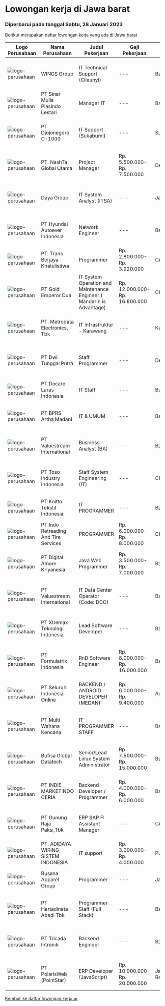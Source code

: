 
  # Lowongan kerja di Jawa barat

  ### Diperbarui pada tanggal Sabtu, 28 Januari 2023

  Berikut merupakan daftar lowongan kerja yang ada di Jawa barat

  |Logo Perusahaan | Nama Perusahaan | Judul Pekerjaan | Gaji Pekerjaan | Lokasi | Deskripsi | Tanggal diunggah | Pranala |
  | -------------- | --------------- | --------------- | --------- | --------- | -------------- | ------- | ----------- |
  |![logo-perusahaan](https://image-service-cdn.seek.com.au/11013dc0c553d42d1b953fc6a3058eba55d3fe59/ee4dce1061f3f616224767ad58cb2fc751b8d2dc)|WINGS Group|IT Technical Support (Cileunyi)|---|Bandung|SEBELUM ANDA MELAMAR, PASTIKAN ANDA BERSEDIA UNTUK DITEMPATKAN DI CILEUNYIKualifikasi: Minimal gelar Diploma di bidang Ilmu Komputer atau departemen...|Jumat, 27 Januari 2023|https://www.jobstreet.co.id/id/job/it-technical-support-cileunyi-4199817?token=0~a0ff4e3d-9690-4f44-b6f0-610223707fc3&sectionRank=1&jobId=jobstreet-id-job-4199817|
|![logo-perusahaan](https://image-service-cdn.seek.com.au/fd75777c825472086062f0e565e671b0078a038a/ee4dce1061f3f616224767ad58cb2fc751b8d2dc)|PT Sinar Mulia Plasindo Lestari|Manager IT|---|Bandung|Responsibilities Align technology vision with business strategy by integrating company processes with the appropriate technologies. Manage...|Kamis, 26 Januari 2023|https://www.jobstreet.co.id/id/job/manager-it-4198999?token=0~a0ff4e3d-9690-4f44-b6f0-610223707fc3&sectionRank=2&jobId=jobstreet-id-job-4198999|
|![logo-perusahaan](https://image-service-cdn.seek.com.au/868442bd5f4406b9601b3fc189ca9fbb3d5da6c3/ee4dce1061f3f616224767ad58cb2fc751b8d2dc)|PT Djojonegoro C-1000|IT Support (Sukabumi)|---|Sukabumi|Job Responsibility : Maintenance Company Software &amp; hardware Support users on IT related problems and troubleshoot user's PC or Laptop hardware...|Selasa, 24 Januari 2023|https://www.jobstreet.co.id/id/job/it-support-sukabumi-4195833?token=0~a0ff4e3d-9690-4f44-b6f0-610223707fc3&sectionRank=3&jobId=jobstreet-id-job-4195833|
|![logo-perusahaan](https://image-service-cdn.seek.com.au/e2400b5220ae88620452f1fc650fe14ea025f0f5/ee4dce1061f3f616224767ad58cb2fc751b8d2dc)|PT. NashTa Global Utama|Project Manager|Rp. 5.500.000-Rp. 7.500.000|Depok|Kualifikasi: Pendidikan Minimal S1 (Sistem informasi, Komputer, Elektro, Teknik Industri lebih disukai) Pengalaman minimal 1 tahun atau 2 kali proyek...|Jumat, 27 Januari 2023|https://www.jobstreet.co.id/id/job/project-manager-4179470?token=0~a0ff4e3d-9690-4f44-b6f0-610223707fc3&sectionRank=4&jobId=jobstreet-id-job-4179470|
|![logo-perusahaan](https://image-service-cdn.seek.com.au/00da9d3cef3249064ef4ac228ee3529bf7e26d28/ee4dce1061f3f616224767ad58cb2fc751b8d2dc)|Daya Group|IT System Analyst (ITSA)|---|Jawa Barat|Candidate must possess at least Bachelor's Degree in Engineering (Computer/Telecommunication) or equivalent. At least minimum 4 years of working...|Kamis, 26 Januari 2023|https://www.jobstreet.co.id/id/job/it-system-analyst-itsa-4198179?token=0~a0ff4e3d-9690-4f44-b6f0-610223707fc3&sectionRank=5&jobId=jobstreet-id-job-4198179|
|![logo-perusahaan](https://image-service-cdn.seek.com.au/6b27c1b5e1627dbb544ef316ebb60f2e612d82bc/ee4dce1061f3f616224767ad58cb2fc751b8d2dc)|PT Hyundai Autoever Indonesia|Network Engineer|---|Bekasi|Purpose of PositionDesign, supports and managed corporate network. Analyzes, resolves and reports on network issues. Must be able to weigh business...|Kamis, 26 Januari 2023|https://www.jobstreet.co.id/id/job/network-engineer-4198797?token=0~a0ff4e3d-9690-4f44-b6f0-610223707fc3&sectionRank=6&jobId=jobstreet-id-job-4198797|
|![logo-perusahaan](https://image-service-cdn.seek.com.au/ddfe13bedc462ca8755947ad443db662ee1f74eb/ee4dce1061f3f616224767ad58cb2fc751b8d2dc)|PT. Trans Berjaya Khatulistiwa|Programmer|Rp. 2.800.000-Rp. 3.920.000|Cimahi|Kandidat adalah lulusan (S1, D3, SMK) atau lulusan lainnya yang setara. Mahir dalam bahasa pemrograman PHP, MySQL,HTML,CSS Javascript, Paham OOP,...|Jumat, 27 Januari 2023|https://www.jobstreet.co.id/id/job/programmer-4198796?token=0~a0ff4e3d-9690-4f44-b6f0-610223707fc3&sectionRank=7&jobId=jobstreet-id-job-4198796|
|![logo-perusahaan](https://image-service-cdn.seek.com.au/12fa07f1bd4853c1435c1b72490b6785f78cb7f5/ee4dce1061f3f616224767ad58cb2fc751b8d2dc)|PT Gold Emperor Dua|IT System Operation and Maintenance Engineer ( Mandarin is Advantage)|Rp. 12.000.000-Rp. 16.800.000|Cirebon|...|Rabu, 25 Januari 2023|https://www.jobstreet.co.id/id/job/it-system-operation-and-maintenance-engineer-mandarin-is-advantage-4175912?token=0~a0ff4e3d-9690-4f44-b6f0-610223707fc3&sectionRank=8&jobId=jobstreet-id-job-4175912|
|![logo-perusahaan](https://image-service-cdn.seek.com.au/0d75518309b56a3cff39daa569b0ba02cc7a22f2/ee4dce1061f3f616224767ad58cb2fc751b8d2dc)|PT. Metrodata Electronics, Tbk|IT Infrastruktur - Karawang|---|Karawang|Minimal pengalaman 2 tahun Mempunyai pengetahuan troubleshooting akan perangkat EUC dan standart aplikasi...|Rabu, 25 Januari 2023|https://www.jobstreet.co.id/id/job/it-infrastruktur-karawang-4196318?token=0~a0ff4e3d-9690-4f44-b6f0-610223707fc3&sectionRank=9&jobId=jobstreet-id-job-4196318|
|![logo-perusahaan](https://image-service-cdn.seek.com.au/659ba97adf7218b6426ff57b22623f34f5d03ce2/ee4dce1061f3f616224767ad58cb2fc751b8d2dc)|PT Dwi Tunggal Putra|Staff Programmer|---|Depok|Tanggung Jawab : Membuat / Mendevelop Aplikasi pada perusahaan. Mengintegrasikan Aplikasi yang di develop dengan Backend / Frontend atau dengan...|Jumat, 27 Januari 2023|https://www.jobstreet.co.id/id/job/staff-programmer-4180699?token=0~a0ff4e3d-9690-4f44-b6f0-610223707fc3&sectionRank=10&jobId=jobstreet-id-job-4180699|
|![logo-perusahaan](https://image-service-cdn.seek.com.au/f6ef7ea767aea468a9bd064750e3c868431cddb0/ee4dce1061f3f616224767ad58cb2fc751b8d2dc)|PT Docare Laras Indonesia|IT Staff|---|Bekasi|Tugas &amp; Tanggungjawab: Mengembangkan &amp; mengujicoba sistem aplikasi untuk bisnis perusahan Memonitor dan memelihara aplikasi dan database...|Senin, 23 Januari 2023|https://www.jobstreet.co.id/id/job/it-staff-4193341?token=0~a0ff4e3d-9690-4f44-b6f0-610223707fc3&sectionRank=11&jobId=jobstreet-id-job-4193341|
|![logo-perusahaan](https://image-service-cdn.seek.com.au/dba33bff089a7e2f574387ec6b32fc472d0ca5a3/ee4dce1061f3f616224767ad58cb2fc751b8d2dc)|PT BPRS Artha Madani|IT & UMUM|---|Bekasi|Kualifikasi: Minimal D3 Teknik Informatika Usia Maksimal 25 tahun IPK Minimal 3,00 Berpengalaman (Fresh graduate welcome) Jujur Mengerti...|Selasa, 24 Januari 2023|https://www.jobstreet.co.id/id/job/it-umum-4195432?token=0~a0ff4e3d-9690-4f44-b6f0-610223707fc3&sectionRank=12&jobId=jobstreet-id-job-4195432|
|![logo-perusahaan](https://image-service-cdn.seek.com.au/38b93cad40354922da192b36aae3a7dede24721d/ee4dce1061f3f616224767ad58cb2fc751b8d2dc)|PT Valuestream International|Business Analyst (BA)|---|Bandung|Requirements: A bachelor’s degree in business or related field. A minimum of 1 years of experience in business analysis or a related field, fresh...|Jumat, 27 Januari 2023|https://www.jobstreet.co.id/id/job/business-analyst-ba-4188410?token=0~a0ff4e3d-9690-4f44-b6f0-610223707fc3&sectionRank=13&jobId=jobstreet-id-job-4188410|
|![logo-perusahaan](https://image-service-cdn.seek.com.au/b6e31eb4632b19854a3a0a6bd00c37ea66180829/ee4dce1061f3f616224767ad58cb2fc751b8d2dc)|PT Toso Industry Indonesia|Staff System Engineering (IT)|---|Cikarang|Job Requirement : D3/S1 Memiliki pengalaman diutamakan Paham dan mengerti mengenai programming Paham dan mengerti mengenai software dan hardware Paham...|Senin, 23 Januari 2023|https://www.jobstreet.co.id/id/job/staff-system-engineering-it-4193048?token=0~a0ff4e3d-9690-4f44-b6f0-610223707fc3&sectionRank=14&jobId=jobstreet-id-job-4193048|
|![logo-perusahaan](https://image-service-cdn.seek.com.au/51f50ca2b52d2cd8e7cf65a63280dcab6aef14d1/ee4dce1061f3f616224767ad58cb2fc751b8d2dc)|PT Knitto Tekstil Indonesia|IT PROGRAMMER|---|Bandung|Kami mencari IT Programmer : Back End Developer yang terampil dan bersemangat untuk bergabung dengan tim kamiTugas dan Tanggung Jawab: Membuat program...|Rabu, 25 Januari 2023|https://www.jobstreet.co.id/id/job/it-programmer-4196996?token=0~a0ff4e3d-9690-4f44-b6f0-610223707fc3&sectionRank=15&jobId=jobstreet-id-job-4196996|
|![logo-perusahaan](https://image-service-cdn.seek.com.au/97894164f0b4cad94836f100e99fde8a461bd823/ee4dce1061f3f616224767ad58cb2fc751b8d2dc)|PT Indo Retreading And Tire Services|PROGRAMMER|Rp. 6.000.000-Rp. 8.000.000|Cikarang|Memiliki pengalaman sebagai programmer selama setidaknya 1-2 tahun Memiliki riwayat pekerjaan yang baik dalam pengembangan aplikasi web dan/atau...|Kamis, 26 Januari 2023|https://www.jobstreet.co.id/id/job/programmer-4199081?token=0~a0ff4e3d-9690-4f44-b6f0-610223707fc3&sectionRank=16&jobId=jobstreet-id-job-4199081|
|![logo-perusahaan](https://image-service-cdn.seek.com.au/99736b43fa6132b941d3d76f748f2405e332d062/ee4dce1061f3f616224767ad58cb2fc751b8d2dc)|PT Digital Amore Kriyanesia|Java Web Programmer|Rp. 3.500.000-Rp. 7.000.000|Bandung|Kualifikasi :- Usia &lt; 28 tahun- Berpengalaman minimal 1 tahun, Fresh Graduate welcome- Minimal pendidikan SMK jurusan RPL atau S1 Teknik...|Jumat, 27 Januari 2023|https://www.jobstreet.co.id/id/job/java-web-programmer-4179240?token=0~a0ff4e3d-9690-4f44-b6f0-610223707fc3&sectionRank=17&jobId=jobstreet-id-job-4179240|
|![logo-perusahaan](https://image-service-cdn.seek.com.au/c0c35cbfd85fffea43b57a41e9979d957b2ed5bd/ee4dce1061f3f616224767ad58cb2fc751b8d2dc)|PT Valuestream International|IT Data Center Operator (Code: DCO)|---|Bandung|Requirements: Candidate must possess Diploma/Bachelor’s Degree in Computer Science Preferable with minimum 1year experience or Fresh Graduate Has good...|Selasa, 24 Januari 2023|https://www.jobstreet.co.id/id/job/it-data-center-operator-code%3A-dco-4195331?token=0~a0ff4e3d-9690-4f44-b6f0-610223707fc3&sectionRank=18&jobId=jobstreet-id-job-4195331|
|![logo-perusahaan](https://image-service-cdn.seek.com.au/ce74a79d8ea261e54cdae65dc8035221535675cf/ee4dce1061f3f616224767ad58cb2fc751b8d2dc)|PT Xtremax Teknologi Indonesia|Lead Software Developer|---|Bandung|Xtremax values developers with raw instincts in programming and the determination to scale Alpine mountains, not hike small hills. We look for talents...|Jumat, 27 Januari 2023|https://www.jobstreet.co.id/id/job/lead-software-developer-4180585?token=0~a0ff4e3d-9690-4f44-b6f0-610223707fc3&sectionRank=19&jobId=jobstreet-id-job-4180585|
|![logo-perusahaan](https://image-service-cdn.seek.com.au/e68aac730da390a16ce750d09b06eaca69364b55/ee4dce1061f3f616224767ad58cb2fc751b8d2dc)|PT Formulatrix Indonesia|RnD Software Engineer|Rp. 8.000.000-Rp. 16.000.000|Bandung|Responsibilities:  Design, develop, and improve robotic systems software from the ground up. Use research and development skills to create prototypes...|Jumat, 27 Januari 2023|https://www.jobstreet.co.id/id/job/rnd-software-engineer-4179978?token=0~a0ff4e3d-9690-4f44-b6f0-610223707fc3&sectionRank=20&jobId=jobstreet-id-job-4179978|
|![logo-perusahaan](https://image-service-cdn.seek.com.au/c768f0670f8f8212da7de609b6af9d0b2e5134cc/ee4dce1061f3f616224767ad58cb2fc751b8d2dc)|PT Seluruh Indonesia Online|BACKEND / ANDROID DEVELOPER (MEDAN)|Rp. 6.000.000-Rp. 9.400.000|Aceh|Kami memiliki lowongan untuk frontend, backend and android developerBack End Engineer1. Memiliki pengalaman dalam membangun RESTful APIs2. Menguasai...|Kamis, 26 Januari 2023|https://www.jobstreet.co.id/id/job/backend-android-developer-medan-4185059?token=0~a0ff4e3d-9690-4f44-b6f0-610223707fc3&sectionRank=21&jobId=jobstreet-id-job-4185059|
|![logo-perusahaan](https://image-service-cdn.seek.com.au/8a21d582e50f0d132f214ae36bd88b23e5a42b73/ee4dce1061f3f616224767ad58cb2fc751b8d2dc)|PT Multi Wahana Kencana|IT PROGRAMMER STAFF|---|Bandung|Deskripsi pekerjaan: Menerima, memprioritaskan, dan menyelesaikan permintaan bantuan IT. Instalasi dan software maintenance. Membuat aplikasi baik itu...|Selasa, 24 Januari 2023|https://www.jobstreet.co.id/id/job/it-programmer-staff-4174611?token=0~a0ff4e3d-9690-4f44-b6f0-610223707fc3&sectionRank=22&jobId=jobstreet-id-job-4174611|
|![logo-perusahaan](https://image-service-cdn.seek.com.au/dce945f477d23994a4962f2949e8c3c750e0559e/ee4dce1061f3f616224767ad58cb2fc751b8d2dc)|Bufisa Global Datatech|Senior/Lead Linux System Administrator|Rp. 7.500.000-Rp. 15.000.000|Bandung|We Are Bufisa, trusted partner for PostgreSQL solutions, needs a fresh additional individuals to fill in position as Senior/Lead Linux System...|Rabu, 25 Januari 2023|https://www.jobstreet.co.id/id/job/senior-lead-linux-system-administrator-4175966?token=0~a0ff4e3d-9690-4f44-b6f0-610223707fc3&sectionRank=23&jobId=jobstreet-id-job-4175966|
|![logo-perusahaan](https://image-service-cdn.seek.com.au/d8a6b78028bf7d0b81057f5177158ecb3d0b0e27/ee4dce1061f3f616224767ad58cb2fc751b8d2dc)|PT INDIE MARKETINDO CERIA|Backend Developer / Programmer|Rp. 4.000.000-Rp. 6.000.000|Bandung|Kandidat maksimal 30 tahun, mampu berkolaborasi dan terbiasa bekerja dalam tim Disiplin dan bertanggung jawab dalam menyelesaikan project baru Mampu...|Kamis, 26 Januari 2023|https://www.jobstreet.co.id/id/job/backend-developer-programmer-4185796?token=0~a0ff4e3d-9690-4f44-b6f0-610223707fc3&sectionRank=24&jobId=jobstreet-id-job-4185796|
|![logo-perusahaan](https://image-service-cdn.seek.com.au/6456a25d9e49dd8c564d10154132cd76b3e9c490/ee4dce1061f3f616224767ad58cb2fc751b8d2dc)|PT Gunung Raja Paksi,Tbk|ERP SAP FI Assistant Manager|---|Cikarang|Responsibility : Facilitate the implementation and support of SAP Act as a liaison between the business functions and the technical team Run workshops...|Jumat, 27 Januari 2023|https://www.jobstreet.co.id/id/job/erp-sap-fi-assistant-manager-4200721?token=0~a0ff4e3d-9690-4f44-b6f0-610223707fc3&sectionRank=25&jobId=jobstreet-id-job-4200721|
|![logo-perusahaan](https://i.ibb.co/sqvTCh9/112815900-stock-vector-no-image-available-icon-flat-vector.webp)|PT. ADIDAYA WIRING SISTEM INDONESIA|IT support|Rp. 3.000.000-Rp. 4.000.000|Purwakarta|1. Melakukan perawatan, pemecahan masalah, pembaruan software dan hardware2. Pembaruan program sistem informasi. Dokumentasi terkini tentang hardware,...|Selasa, 24 Januari 2023|https://www.jobstreet.co.id/id/job/it-support-4195254?token=0~a0ff4e3d-9690-4f44-b6f0-610223707fc3&sectionRank=26&jobId=jobstreet-id-job-4195254|
|![logo-perusahaan](https://image-service-cdn.seek.com.au/683670481263d6172abacd763ed892105168758e/ee4dce1061f3f616224767ad58cb2fc751b8d2dc)|Busana Apparel Group|Programmer|---|Jawa Barat|JOB DESCRIPTION: Develop and maintain the company's ERP system. Develop new tools, reports, and enhancements for existing tools and reports....|Rabu, 25 Januari 2023|https://www.jobstreet.co.id/id/job/programmer-4175891?token=0~a0ff4e3d-9690-4f44-b6f0-610223707fc3&sectionRank=27&jobId=jobstreet-id-job-4175891|
|![logo-perusahaan](https://image-service-cdn.seek.com.au/abe3c99379343c8d0cf4b27636d6d1f1d8825ca9/ee4dce1061f3f616224767ad58cb2fc751b8d2dc)|PT Hartadinata Abadi Tbk|Programmer Staff (Full Stack)|---|Bandung|Uraian Kerja &amp; Tanggung Jawab : Membuat, mengembangkan atau memodifikasi aplikasi atau program Mengembangkan dan menguji API Bekerjasama dengan...|Rabu, 25 Januari 2023|https://www.jobstreet.co.id/id/job/programmer-staff-full-stack-4183931?token=0~a0ff4e3d-9690-4f44-b6f0-610223707fc3&sectionRank=28&jobId=jobstreet-id-job-4183931|
|![logo-perusahaan](https://image-service-cdn.seek.com.au/888b5e6ee071aa61a6e16084f4e407f4db7bf9df/ee4dce1061f3f616224767ad58cb2fc751b8d2dc)|PT Tricada Intronik|Backend Engineer|---|Bandung|What will you do: Work closely with the senior backend engineer to solve business problems and needs, create a product roadmap, and contribute...|Kamis, 26 Januari 2023|https://www.jobstreet.co.id/id/job/backend-engineer-4185652?token=0~a0ff4e3d-9690-4f44-b6f0-610223707fc3&sectionRank=29&jobId=jobstreet-id-job-4185652|
|![logo-perusahaan](https://image-service-cdn.seek.com.au/0fa0f7582bab24f032ae32130b350884b2bd757b/ee4dce1061f3f616224767ad58cb2fc751b8d2dc)|PT PolarisWeb (PointStar)|ERP Developer (JavaScript)|Rp. 10.000.000-Rp. 20.000.000|Jakarta Raya|As an ERP Developer, you are responsible for reviewing, analyzing, and modifying the ERP application including coding, testing, and debugging to...|Jumat, 27 Januari 2023|https://www.jobstreet.co.id/id/job/erp-developer-javascript-4187690?token=0~a0ff4e3d-9690-4f44-b6f0-610223707fc3&sectionRank=30&jobId=jobstreet-id-job-4187690|


  [Kembali ke daftar lowongan kerja 🔙](../README.md#daftar-lowongan-kerja)
  
